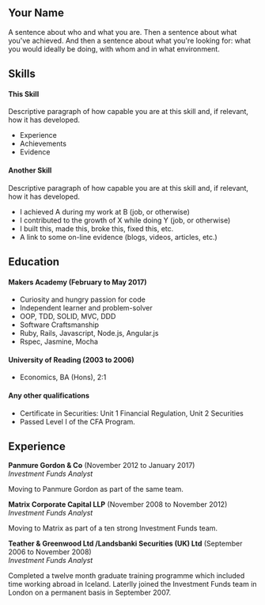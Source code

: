 ## Your Name

A sentence about who and what you are. Then a sentence about what you've achieved. And then a sentence about what you're looking for: what you would ideally be doing, with whom and in what environment.

## Skills

#### This Skill

Descriptive paragraph of how capable you are at this skill and, if relevant, how it has developed.

- Experience
- Achievements
- Evidence

#### Another Skill

Descriptive paragraph of how capable you are at this skill and, if relevant, how it has developed.

- I achieved A during my work at B (job, or otherwise)
- I contributed to the growth of X while doing Y (job, or otherwise)
- I built this, made this, broke this, fixed this, etc.
- A link to some on-line evidence (blogs, videos, articles, etc.)

## Education

#### Makers Academy (February to May 2017)

- Curiosity and hungry passion for code
- Independent learner and problem-solver
- OOP, TDD, SOLID, MVC, DDD
- Software Craftsmanship
- Ruby, Rails, Javascript, Node.js, Angular.js
- Rspec, Jasmine, Mocha

#### University of Reading (2003 to 2006)

- Economics, BA (Hons), 2:1

#### Any other qualifications
- Certificate in Securities: Unit 1 Financial Regulation, Unit 2 Securities
- Passed Level I of the CFA Program.

## Experience 

**Panmure Gordon & Co** (November 2012 to January 2017)    
*Investment Funds Analyst*

Moving to Panmure Gordon as part of the same team.

**Matrix Corporate Capital LLP** (November 2008 to November 2012)   
*Investment Funds Analyst*

Moving to Matrix as part of a ten strong Investment Funds team.

**Teather & Greenwood Ltd /Landsbanki Securities (UK) Ltd** (September 2006 to November 2008)   
*Investment Funds Analyst*

Completed a twelve month graduate training programme which included time working abroad in Iceland. Laterlly joined the Investment Funds team in London on a permanent basis in September 2007.

